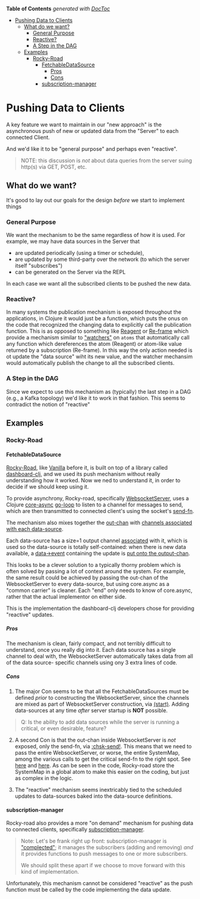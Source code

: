 <!-- START doctoc generated TOC please keep comment here to allow auto update -->
<!-- DON'T EDIT THIS SECTION, INSTEAD RE-RUN doctoc TO UPDATE -->
**Table of Contents**  *generated with [DocToc](https://github.com/thlorenz/doctoc)*

- [Pushing Data to Clients](#pushing-data-to-clients)
  - [What do we want?](#what-do-we-want)
    - [General Purpose](#general-purpose)
    - [Reactive?](#reactive)
    - [A Step in the DAG](#a-step-in-the-dag)
  - [Examples](#examples)
    - [Rocky-Road](#rocky-road)
      - [FetchableDataSource](#fetchabledatasource)
        - [Pros](#pros)
        - [Cons](#cons)
      - [subscription-manager](#subscription-manager)

<!-- END doctoc generated TOC please keep comment here to allow auto update -->

# Pushing Data to Clients


A key feature we want to maintain in our "new approach" is the asynchronous push of new or updated data from the "Server"
to each connected Client.

And we'd like it to be "general purpose" and perhaps even "reactive".


> NOTE: this discussion is _not_ about data queries from the server suing http(s) via GET, POST, etc.
 
## What do we want?

It's good to lay out our goals for the design _before_ we start to implement things

### General Purpose

We want the mechanism to be the same regardless of how it is used. For example, we may have data sources in the Server that 

- are updated periodically (using a timer or schedule), 
- are updated by some third-party over the network (to which the server itself "subscribes")
- can be generated on the Server via the REPL

In each case we want all the subscribed clients to be pushed the new data.

### Reactive?

In many systems the publication mechanism is exposed throughout the applications, in Clojure it would just be a function, which puts
the onus on the code that recognized the changing data to explicitly call the publication function. This is as opposed to something
like [Reagent]() or [Re-frame]() which provide a mechanism similar to ["watchers"]() on `atoms` that automatically call any function 
which dereferences the atom (Reagent) or atom-like value returned by a subscription (Re-frame). In this way the only action needed
is ot update the "data source" wiht its new value, and the watcher mechansim would automatically publish the change to all the 
subscribed clients.

### A Step in the DAG

Since we expect to use this mechanism as (typically) the last step in a DAG (e.g., a Kafka topology) we'd like it to work
in that fashion. This seems to contradict the notion of "reactive"

## Examples

### Rocky-Road

#### FetchableDataSource

[Rocky-Road](https://github.com/cawasser/rocky-road), like [Vanilla](https://github.com/cawasser/vanilla) 
before it, is built on top of a library called [dashboard-clj](https://github.com/multunus/dashboard-clj), 
and we used its push mechanism without really understanding how it worked. Now we ned to understand it, in order
to decide if we should keep using it.

To provide asynchrony, Rocky-road, specifically [WebsocketServer](https://github.com/cawasser/rocky-road/blob/e32bfd804295f5d23d5f94403472c7cb0d41ef1b/bases/vanilla/src/rocky_road/dashboard_clj/components/websocket.clj#L39),
uses a Clojure [core-async](https://github.com/clojure/core.async) [go-loop](https://github.com/cawasser/rocky-road/blob/e32bfd804295f5d23d5f94403472c7cb0d41ef1b/bases/vanilla/src/rocky_road/dashboard_clj/components/websocket.clj#L51)
to listen to a channel for messages to send, which are then transmitted to connected client's using the socket's
[send-fn](https://github.com/cawasser/rocky-road/blob/e32bfd804295f5d23d5f94403472c7cb0d41ef1b/bases/vanilla/src/rocky_road/dashboard_clj/components/websocket.clj#L59).

The mechanism also mixes together the [out-chan](https://github.com/cawasser/rocky-road/blob/e32bfd804295f5d23d5f94403472c7cb0d41ef1b/bases/vanilla/src/rocky_road/dashboard_clj/components/websocket.clj#L45)
with [channels associated with each data-source](https://github.com/cawasser/rocky-road/blob/e32bfd804295f5d23d5f94403472c7cb0d41ef1b/bases/vanilla/src/rocky_road/dashboard_clj/components/websocket.clj#L48).

Each data-source has a size=1 output channel [associated](https://github.com/cawasser/rocky-road/blob/e32bfd804295f5d23d5f94403472c7cb0d41ef1b/bases/vanilla/src/rocky_road/dashboard_clj/data_source.clj#L50)
with it, which is used so the data-source is totally self-contained: when there is new data available,
a [data->event](https://github.com/cawasser/rocky-road/blob/e32bfd804295f5d23d5f94403472c7cb0d41ef1b/bases/vanilla/src/rocky_road/dashboard_clj/data_source.clj#L53) 
containing the update is [put onto the output-chan](https://github.com/cawasser/rocky-road/blob/e32bfd804295f5d23d5f94403472c7cb0d41ef1b/bases/vanilla/src/rocky_road/dashboard_clj/data_source.clj#L42).

This looks to be a clever solution to a typically thorny problem which is often solved by passing a lot of
context around the system. For example, the same result could be achieved by passing the out-chan of the 
WebsocketServer to every data-source, but using core.async as a "common carrier" is cleaner. Each "end" only 
needs to know of core.async, rather that the actual implementor on either side.

This is the implementation the dashboard-clj developers chose for providing "reactive" updates. 

##### Pros

The mechanism is clean, fairly compact, and not terribly difficult to understand, once you really dig into it. Each
data source has a single channel to deal with, the WebsocketServer automatically takes data from all of the data source-
specific channels using ony 3 extra lines of code.

##### Cons

1. The major Con seems to be that all the FetchableDataSources must be defined _prior_ to constructing the WebsocketServer, 
since the channels are mixed as part of WebsocketServer construction, via [(start)](https://github.com/cawasser/rocky-road/blob/e32bfd804295f5d23d5f94403472c7cb0d41ef1b/bases/vanilla/src/rocky_road/dashboard_clj/components/websocket.clj#L41). 
Adding data-sources at any time _after_ server startup is **NOT** possible. 

>Q: Is the ability to add data sources while the server is running a critical, or even desirable, feature?

2. A second Con is that the out-chan inside WebsocketServer is _not_ exposed, only the send-fn, via
[:chsk-send!](https://github.com/cawasser/rocky-road/blob/e32bfd804295f5d23d5f94403472c7cb0d41ef1b/bases/vanilla/src/rocky_road/dashboard_clj/components/websocket.clj#L66).
This means that we need to pass the entire WebsocketServer, or worse, the entire SystemMap, among the various
calls to get the critical send-fn to the right spot. See [here](https://github.com/cawasser/rocky-road/blob/e32bfd804295f5d23d5f94403472c7cb0d41ef1b/bases/vanilla/src/rocky_road/vanilla/subscription_manager.clj#L67)
and [here](https://github.com/cawasser/rocky-road/blob/e32bfd804295f5d23d5f94403472c7cb0d41ef1b/bases/vanilla/src/rocky_road/vanilla/subscription_manager.clj#L72).
As can be seen in the code, Rocky-road store the SystemMap in a global atom to make this easier on the coding, but
just as complex in the logic.

3. The "reactive" mechanism seems inextricably tied to the scheduled updates to data-sources baked into the data-source definitions.


#### subscription-manager

Rocky-road also provides a more "on demand" mechanism for pushing data to connected clients, specifically
[subscription-manager](https://github.com/cawasser/rocky-road/blob/master/bases/vanilla/src/rocky_road/vanilla/subscription_manager.clj#L72).

>Note: Let's be frank right up front: subscription-manager is ["complected"](https://medium.com/netdef/complect-ca7e65f6354d); it 
> manages the subscribers (adding and removing) _and_ it provides functions to push messages to one or more subscribers.
> 
> We should split these apart if we choose to move forward with this kind of implementation.

Unfortunately, this mechanism cannot be considered "reactive" as the push function must be called by the code implementing the
data update.
